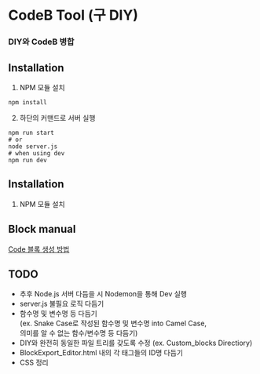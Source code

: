 # CodeB Tool (구 DIY)

### DIY와 CodeB 병합

## Installation
1. NPM 모듈 설치
```
npm install
```

2. 하단의 커맨드로 서버 실행
```
npm run start
# or
node server.js
# when using dev
npm run dev
```

## Installation
1. NPM 모듈 설치

## Block manual
[Code 블록 생성 방법](manual/BLOCK.md)

## TODO
- 추후  Node.js 서버 다듬을 시 Nodemon을 통해 Dev 실행
- server.js 불필요 로직 다듬기
- 함수명 및 변수명 등 다듬기 <br>
(ex. Snake Case로 작성된 함수명 및 변수명 into Camel Case,<br>
의미를 알 수 없는 함수/변수명 등 다듬기)
- DIY와 완전히 동일한 파일 트리를 갖도록 수정 (ex. Custom_blocks Directiory)
- BlockExport_Editor.html 내의 각 태그들의 ID명 다듬기
- CSS 정리

